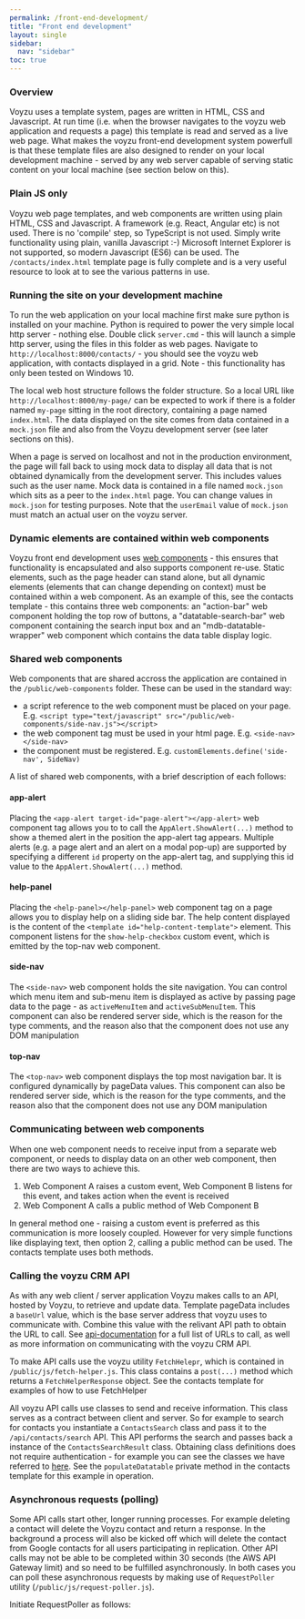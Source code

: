 ```yaml
---
permalink: /front-end-development/
title: "Front end development"
layout: single
sidebar:
  nav: "sidebar"
toc: true
---
```

### Overview

Voyzu uses a template system, pages are written in HTML, CSS and Javascript.  At run time (i.e. when the browser navigates to the voyzu web application and requests a page) this template is read and served as a live web page.  What makes the voyzu front-end development system powerfull is that these template files are also designed to render on your local development machine - served by any web server capable of serving static content on your local machine (see section below on this).

### Plain JS only

Voyzu web page templates, and web components are written using plain HTML, CSS and Javascript.  A framework (e.g. React, Angular etc) is not used.  There is no 'compile' step, so TypeScript is not used.  Simply write functionality using plain, vanilla Javascript :-)  Microsoft Internet Explorer is not supported, so modern Javascript (ES6) can be used.  The `/contacts/index.html` template page is fully complete and is a very useful resource to look at to see the various patterns in use.

### Running the site on your development machine

To run the web application on your local machine first make sure python is installed on your machine.  Python is required to power the very simple local http server - nothing else.  Double click `server.cmd` - this will launch a simple http server, using the files in this folder as web pages.  Navigate to `http://localhost:8000/contacts/` - you should see the voyzu web application, with contacts displayed in a grid.  Note - this functionality has only been tested on Windows 10.

The local web host structure follows the folder structure.  So a local URL like `http://localhost:8000/my-page/` can be expected to work if there is a folder named `my-page` sitting in the root directory, containing a page named `index.html`.  The data displayed on the site comes from data contained in a `mock.json` file and also from the Voyzu development server (see later sections on this).

When a page is served on localhost and not in the production environment, the page will fall back to using mock data to display all data that is not obtained dynamically from the development server.  This includes values such as the user name.  Mock data is contained in a file named `mock.json` which sits as a peer to the `index.html` page.  You can change values in `mock.json` for testing purposes.  Note that the `userEmail` value of `mock.json` must match an actual user on the voyzu server.

### Dynamic elements are contained within web components

Voyzu front end development uses [web components](https://developer.mozilla.org/en-US/docs/Web/Web_Components) - this ensures that functionality is encapsulated and also supports component re-use. Static elements, such as the page header can stand alone, but all dynamic elements (elements that can change depending on context) must be contained within a web component.  As an example of this, see the contacts template - this contains three web components: an "action-bar" web component holding the top row of buttons, a "datatable-search-bar" web component containing the search input box and an "mdb-datatable-wrapper" web component which contains the data table display logic.

### Shared web components

Web components that are shared accross the application are contained in the `/public/web-components` folder.  These can be used in the standard way:
- a script reference to the web component must be placed on your page. E.g. `<script type="text/javascript" src="/public/web-components/side-nav.js"></script>`
- the web component tag must be used in your html page.  E.g. `<side-nav></side-nav>`
- the component must be registered. E.g. `customElements.define('side-nav', SideNav)`

A list of shared web components, with a brief description of each follows:

#### app-alert

Placing the `<app-alert target-id="page-alert"></app-alert>` web component tag allows you to to call the `AppAlert.ShowAlert(...)` method to show a themed alert in the position the app-alert tag appears.  Multiple alerts (e.g. a page alert and an alert on a modal pop-up) are supported by specifying a different `id` property on the app-alert tag, and supplying this id value to the `AppAlert.ShowAlert(...)` method.

#### help-panel

Placing the `<help-panel></help-panel>` web component tag on a page allows you to display help on a sliding side bar.  The help content displayed is the content of the `<template id="help-content-template">` element.  This component listens for the `show-help-checkbox` custom event, which is emitted by the top-nav web component.

#### side-nav

The `<side-nav>` web component holds the site navigation.  You can control which menu item and sub-menu item is displayed as active by passing page data to the page - as `activeMenuItem` and `activeSubMenuItem`.  This component can also be rendered server side, which is the reason for the  type comments, and the reason also that the component does not use any DOM manipulation

#### top-nav

The `<top-nav>` web component displays the top most navigation bar.  It is configured dynamically by pageData values.  This component can also be rendered server side, which is the reason for the  type comments, and the reason also that the component does not use any DOM manipulation

### Communicating between web components

When one web component needs to receive input from a separate web component, or needs to display data on an other web component, then there are two ways to achieve this.
1. Web Component A raises a custom event, Web Component B listens for this event, and takes action when the event is received
2. Web Component A calls a public method of Web Component B

In general method one - raising a custom event is preferred as this communication is more loosely coupled.  However for very simple functions like displaying text, then option 2, calling a public method can be used.  The contacts template uses both methods.

### Calling the voyzu CRM API

As with any web client / server application Voyzu makes calls to an API, hosted by Voyzu, to retrieve and update data.  Template pageData includes a `baseUrl` value, which is the base server address that voyzu uses to communicate with.  Combine this value with the relivant API path to obtain the URL to call.  See [api-documentation](/api-documentation/) for a full list of URLs to call, as well as more information on communicating with the voyzu CRM API.

To make API calls use the voyzu utility `FetchHelepr`, which is contained in `/public/js/fetch-helper.js`.  This class contains a `post(...)` method which returns a `FetchHelperResponse` object.  See the contacts template for examples of how to use FetchHelper

All voyzu API calls use classes to send and receive information.  This class serves as a contract between client and server.  So for example to search for contacts you instantiate a `ContactsSearch` class and pass it to the `/api/contacts/search` API.  This API performs the search and passes back a instance of the `ContactsSearchResult` class.  Obtaining class definitions does not require authentication - for example you can see the classes we have referred to [here](https://crm-dev.voyzu.com/api/contacts/class).  See the `populateDatatable` private method in the contacts template for this example in operation.

### Asynchronous requests (polling)

Some API calls start other, longer running processes.  For example deleting a contact will delete the Voyzu contact and return a response.  In the background a process will also be kicked off which will delete the contact from Google contacts for all users participating in replication.  Other API calls may not be able to be completed within 30 seconds (the AWS API Gateway limit) and so need to be fulfilled asynchronously.  In both cases you can poll these asynchronous requests by making use of `RequestPoller` utility (`/public/js/request-poller.js`).  

Initiate RequestPoller as follows: